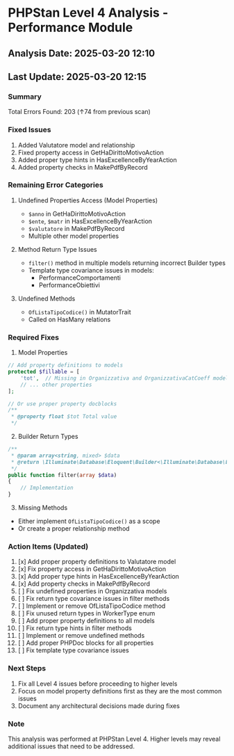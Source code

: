 # PHPStan Level 4 Analysis - Performance Module

## Analysis Date: 2025-03-20 12:10
## Last Update: 2025-03-20 12:15

### Summary
Total Errors Found: 203 (↑74 from previous scan)

### Fixed Issues
1. Added Valutatore model and relationship
2. Fixed property access in GetHaDirittoMotivoAction
3. Added proper type hints in HasExcellenceByYearAction
4. Added property checks in MakePdfByRecord

### Remaining Error Categories

1. Undefined Properties Access (Model Properties)
   - `$anno` in GetHaDirittoMotivoAction
   - `$ente`, `$matr` in HasExcellenceByYearAction
   - `$valutatore` in MakePdfByRecord
   - Multiple other model properties

2. Method Return Type Issues
   - `filter()` method in multiple models returning incorrect Builder types
   - Template type covariance issues in models:
     - PerformanceComportamenti
     - PerformanceObiettivi

3. Undefined Methods
   - `OfListaTipoCodice()` in MutatorTrait
   - Called on HasMany relations

### Required Fixes

1. Model Properties
```php
// Add property definitions to models
protected $fillable = [
    'tot',  // Missing in Organizzativa and OrganizzativaCatCoeff models
    // ... other properties
];

// Or use proper property docblocks
/**
 * @property float $tot Total value
 */
```

2. Builder Return Types
```php
/**
 * @param array<string, mixed> $data
 * @return \Illuminate\Database\Eloquent\Builder<\Illuminate\Database\Eloquent\Model>
 */
public function filter(array $data)
{
    // Implementation
}
```

3. Missing Methods
- Either implement `OfListaTipoCodice()` as a scope
- Or create a proper relationship method

### Action Items (Updated)
1. [x] Add proper property definitions to Valutatore model
2. [x] Fix property access in GetHaDirittoMotivoAction
3. [x] Add proper type hints in HasExcellenceByYearAction
4. [x] Add property checks in MakePdfByRecord
5. [ ] Fix undefined properties in Organizzativa models
6. [ ] Fix return type covariance issues in filter methods
7. [ ] Implement or remove OfListaTipoCodice method
8. [ ] Fix unused return types in WorkerType enum
1. [ ] Add proper property definitions to all models
2. [ ] Fix return type hints in filter methods
3. [ ] Implement or remove undefined methods
4. [ ] Add proper PHPDoc blocks for all properties
5. [ ] Fix template type covariance issues

### Next Steps
1. Fix all Level 4 issues before proceeding to higher levels
2. Focus on model property definitions first as they are the most common issues
3. Document any architectural decisions made during fixes

### Note
This analysis was performed at PHPStan Level 4. Higher levels may reveal additional issues that need to be addressed.
